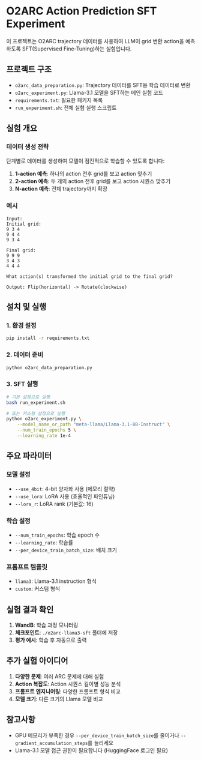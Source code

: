 # O2ARC Action Prediction SFT Experiment

이 프로젝트는 O2ARC trajectory 데이터를 사용하여 LLM이 grid 변환 action을 예측하도록 SFT(Supervised Fine-Tuning)하는 실험입니다.

## 프로젝트 구조

- `o2arc_data_preparation.py`: Trajectory 데이터를 SFT용 학습 데이터로 변환
- `o2arc_experiment.py`: Llama-3.1 모델을 SFT하는 메인 실험 코드
- `requirements.txt`: 필요한 패키지 목록
- `run_experiment.sh`: 전체 실험 실행 스크립트

## 실험 개요

### 데이터 생성 전략
단계별로 데이터를 생성하여 모델이 점진적으로 학습할 수 있도록 합니다:
1. **1-action 예측**: 하나의 action 전후 grid를 보고 action 맞추기
2. **2-action 예측**: 두 개의 action 전후 grid를 보고 action 시퀀스 맞추기
3. **N-action 예측**: 전체 trajectory까지 확장

### 예시
```
Input:
Initial grid:
9 3 4
9 4 4
9 3 4

Final grid:
9 9 9
3 4 3
4 4 4

What action(s) transformed the initial grid to the final grid?

Output: Flip(horizontal) -> Rotate(clockwise)
```

## 설치 및 실행

### 1. 환경 설정
```bash
pip install -r requirements.txt
```

### 2. 데이터 준비
```bash
python o2arc_data_preparation.py
```

### 3. SFT 실행
```bash
# 기본 설정으로 실행
bash run_experiment.sh

# 또는 커스텀 설정으로 실행
python o2arc_experiment.py \
    --model_name_or_path "meta-llama/Llama-3.1-8B-Instruct" \
    --num_train_epochs 5 \
    --learning_rate 1e-4
```

## 주요 파라미터

### 모델 설정
- `--use_4bit`: 4-bit 양자화 사용 (메모리 절약)
- `--use_lora`: LoRA 사용 (효율적인 파인튜닝)
- `--lora_r`: LoRA rank (기본값: 16)

### 학습 설정
- `--num_train_epochs`: 학습 epoch 수
- `--learning_rate`: 학습률
- `--per_device_train_batch_size`: 배치 크기

### 프롬프트 템플릿
- `llama3`: Llama-3.1 instruction 형식
- `custom`: 커스텀 형식

## 실험 결과 확인

1. **WandB**: 학습 과정 모니터링
2. **체크포인트**: `./o2arc-llama3-sft` 폴더에 저장
3. **평가 예시**: 학습 후 자동으로 출력

## 추가 실험 아이디어

1. **다양한 문제**: 여러 ARC 문제에 대해 실험
2. **Action 복잡도**: Action 시퀀스 길이별 성능 분석
3. **프롬프트 엔지니어링**: 다양한 프롬프트 형식 비교
4. **모델 크기**: 다른 크기의 Llama 모델 비교

## 참고사항

- GPU 메모리가 부족한 경우 `--per_device_train_batch_size`를 줄이거나 `--gradient_accumulation_steps`를 늘리세요
- Llama-3.1 모델 접근 권한이 필요합니다 (HuggingFace 로그인 필요)
